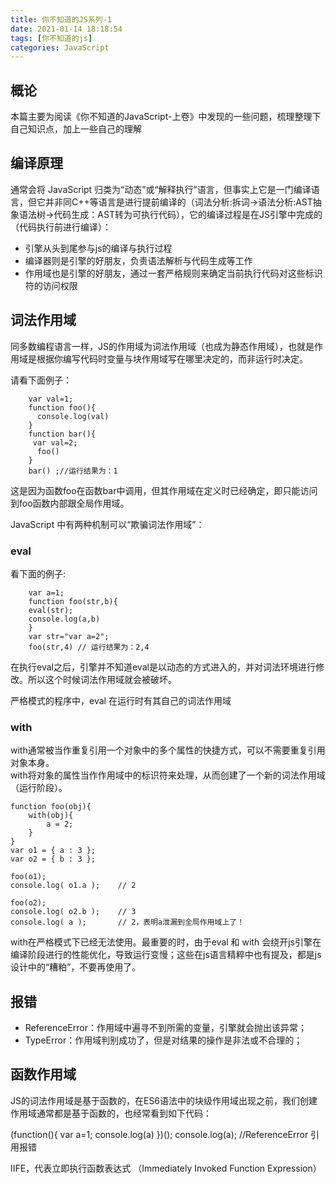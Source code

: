 ```yaml
---
title: 你不知道的JS系列-1
date: 2021-01-14 18:18:54
tags: [你不知道的js]
categories: JavaScript
---
```


## 概论

本篇主要为阅读《你不知道的JavaScript-上卷》中发现的一些问题，梳理整理下自己知识点，加上一些自己的理解
<!-- more -->

## 编译原理

通常会将 JavaScript 归类为“动态”或“解释执行”语言，但事实上它是一门编译语言，但它并非同C++等语言是进行提前编译的（词法分析:拆词->语法分析:AST抽象语法树->代码生成：AST转为可执行代码），它的编译过程是在JS引擎中完成的（代码执行前进行编译）：

- 引擎从头到尾参与js的编译与执行过程
- 编译器则是引擎的好朋友，负责语法解析与代码生成等工作
- 作用域也是引擎的好朋友，通过一套严格规则来确定当前执行代码对这些标识符的访问权限

## 词法作用域

同多数编程语言一样，JS的作用域为词法作用域（也成为静态作用域），也就是作用域是根据你编写代码时变量与块作用域写在哪里决定的，而非运行时决定。

请看下面例子：

		var val=1;
		function foo(){
		  console.log(val)
		}
		function bar(){
		 var val=2;
		  foo()
		}
		bar() ;//运行结果为：1

这是因为函数foo在函数bar中调用，但其作用域在定义时已经确定，即只能访问到foo函数内部跟全局作用域。

JavaScript 中有两种机制可以“欺骗词法作用域”：

###  eval 

看下面的例子:

		var a=1;
		function foo(str,b){
		eval(str);
		console.log(a,b)
		}
		var str="var a=2";
		foo(str,4) // 运行结果为：2,4  

在执行eval之后，引擎并不知道eval是以动态的方式进入的，并对词法环境进行修改。所以这个时候词法作用域就会被破坏。

严格模式的程序中，eval 在运行时有其自己的词法作用域

### with

with通常被当作重复引用一个对象中的多个属性的快捷方式，可以不需要重复引用对象本身。  
with将对象的属性当作作用域中的标识符来处理，从而创建了一个新的词法作用域（运行阶段）。

	function foo(obj){  
	    with(obj){  
	        a = 2;  
	    }  
	}  
	var o1 = { a : 3 };  
	var o2 = { b : 3 };  
	  
	foo(o1);  
	console.log( o1.a );    // 2
	  
	foo(o2);  
	console.log( o2.b );    // 3
	console.log( a );       // 2，表明a泄漏到全局作用域上了！

with在严格模式下已经无法使用。最重要的时，由于eval 和 with 会绕开js引擎在编译阶段进行的性能优化，导致运行变慢；这些在js语言精粹中也有提及，都是js设计中的“糟粕”，不要再使用了。

## 报错

- ReferenceError：作用域中遍寻不到所需的变量，引擎就会抛出该异常；
- TypeError：作用域判别成功了，但是对结果的操作是非法或不合理的；

## 函数作用域

JS的词法作用域是基于函数的，在ES6语法中的块级作用域出现之前，我们创建作用域通常都是基于函数的，也经常看到如下代码：

  (function(){
    var a=1;
    console.log(a)
  })();
  console.log(a); //ReferenceError 引用报错

IIFE，代表立即执行函数表达式 （Immediately Invoked Function Expression）

